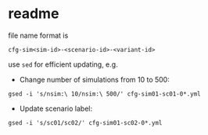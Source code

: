 # readme

file name format is 

`cfg-sim<sim-id>-<scenario-id>-<variant-id>`

use `sed` for efficient updating, e.g. 


+ Change number of simulations from 10 to 500:

`gsed -i 's/nsim:\ 10/nsim:\ 500/' cfg-sim01-sc01-0*.yml`

+ Update scenario label:

`gsed -i 's/sc01/sc02/' cfg-sim01-sc02-0*.yml`
